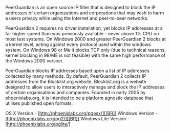 PeerGuardian is an open source IP filter that is designed to block the IP addresses of certain organizations and corporations that may wish to harm a users privacy while using the Internet and peer-to-peer networks.


PeerGuardian 2 requires no driver installation, yet blocks IP addresses at a far higher speed than was previously available - never above 1% CPU on most test systems. On Windows 2000 and greater PeerGuardian 2 blocks at a kernel level, acting against every protocol used within the windows system. On Windows 98 or Me it blocks TCP only (due to technical reasons, kernel blocking in 98/ME is not feasible) with the same high performance of the Windows 2000 version.


PeerGuardian blocks IP addresses based upon a list of IP addresses collected by many methods. By default, PeerGuardian 2 collects IP addresses from the Blocklist.org website. Blocklist.org is a website designed to allow users to interactively manage and block the IP addresses of certain organisations and companies. Founded in early 2005 by phoenixlabs.org, it is intended to be a platform agnostic database that utilises published open formats.

OS X Version - [http://phoenixlabs.org/pgosx/][[BR]]
Windows Version - [http://phoenixlabs.org/pg2/][[BR]]
Windows Lite Version - [http://phoenixlabs.org/pglite/]
